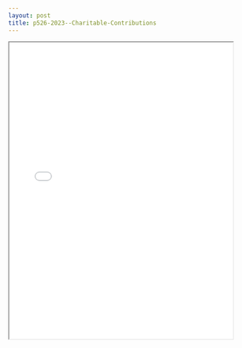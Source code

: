 ```yaml
---
layout: post
title: p526-2023--Charitable-Contributions
---
```


<div class="pdf-container">
<iframe src="/ea/assets/pdfs/p526-2023--Charitable-Contributions.pdf" height="600" width="90%" allowFullScreen="true"></iframe>
</div>

